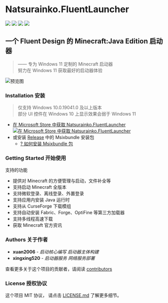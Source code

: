 # Natsurainko.FluentLauncher

![](https://img.shields.io/badge/license-MIT-green)
![](https://img.shields.io/github/repo-size/Xcube-Studio/Fluent-Launcher)
![](https://img.shields.io/github/stars/Xcube-Studio/Fluent-Launcher)
![](https://img.shields.io/github/commit-activity/y/Xcube-Studio/Fluent-Launcher)

## 一个 Fluent Design 的 Minecraft:Java Edition 启动器
> —— 专为 Windows 11 定制的 Minecraft 启动器  
> 努力在 Windows 11 获取最好的启动器体验

![预览图](https://github.com/Xcube-Studio/Natsurainko.FluentLauncher/blob/main/Images/L0.png "主页")

### Installation 安装

> 仅支持 Windows 10.0.19041.0 及以上版本  
> 部分 UI 控件在 Windows 10 上显示效果会弱于 Windows 11

- [在 Microsoft Store 中获取 Natsurainko.FluentLauncher](https://apps.microsoft.com/store/detail/natsuriankofluentlauncher/9p4nqqxq942p?hl=zh-cn&gl=cn)  
 [![在 Microsoft Store 中获取 Natsurainko.FluentLauncher](https://user-images.githubusercontent.com/76810494/189479518-fc0f18a9-b0a4-4a63-8e7b-27a4284d93af.png)](https://apps.microsoft.com/store/detail/natsuriankofluentlauncher/9p4nqqxq942p?hl=zh-cn&gl=cn)
- 或安装 [Release](https://github.com/Xcube-Studio/Natsurainko.FluentLauncher/releases) 中的 Msixbundle 安装包
    + [? 如何安装 Msixbundle 包](https://github.com/Xcube-Studio/Natsurainko.FluentLauncher/wiki/%E5%A6%82%E4%BD%95%E5%AE%89%E8%A3%85-Msixbundle-%E5%8C%85)

### Getting Started 开始使用

支持的功能

+ 提供对 Minecraft 的方便管理与启动，文件补全等
+ 支持启动 Minecraft 全版本
+ 支持微软登录、离线登录、外置登录
+ 支持应用内安装 Java 运行时
+ 支持从 CurseForge 下载模组
+ 支持自动安装 Fabric、Forge、OptiFine 等第三方加载器
+ 支持多线程高速下载
+ 获取 Minecraft 官方资讯

### Authors 关于作者

* **xuan2006** - *启动核心编写 启动器主体构建*
* **xingxing520** - *启动器服务 网络服务部署*

查看更多关于这个项目的贡献者，请阅读 [contributors](#) 

### License 授权协议

这个项目 MIT 协议， 请点击 [LICENSE.md](LICENSE.md) 了解更多细节。

